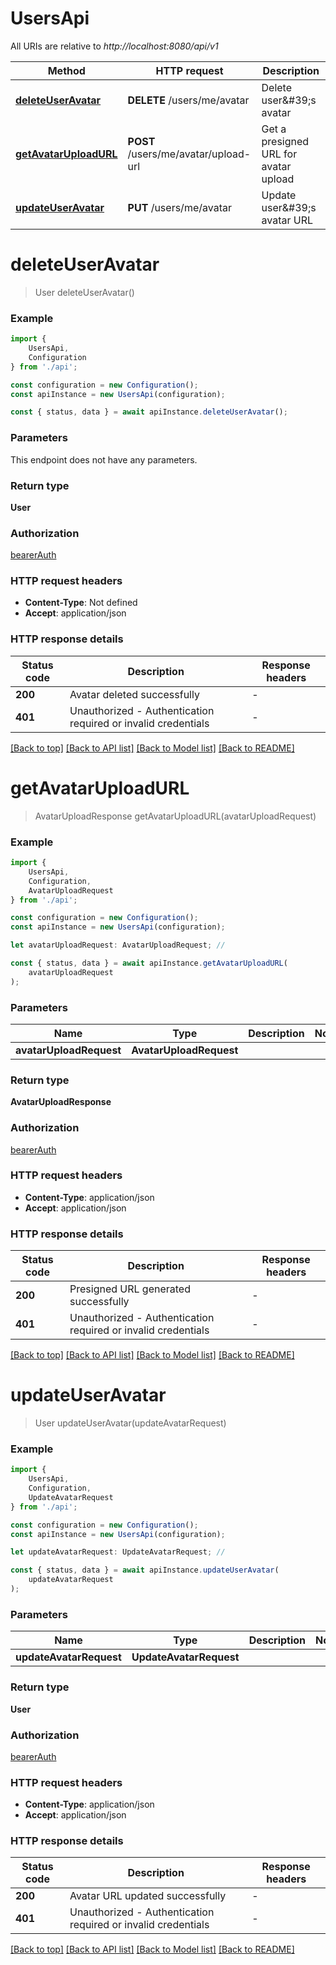 # UsersApi

All URIs are relative to *http://localhost:8080/api/v1*

|Method | HTTP request | Description|
|------------- | ------------- | -------------|
|[**deleteUserAvatar**](#deleteuseravatar) | **DELETE** /users/me/avatar | Delete user\&#39;s avatar|
|[**getAvatarUploadURL**](#getavataruploadurl) | **POST** /users/me/avatar/upload-url | Get a presigned URL for avatar upload|
|[**updateUserAvatar**](#updateuseravatar) | **PUT** /users/me/avatar | Update user\&#39;s avatar URL|

# **deleteUserAvatar**
> User deleteUserAvatar()


### Example

```typescript
import {
    UsersApi,
    Configuration
} from './api';

const configuration = new Configuration();
const apiInstance = new UsersApi(configuration);

const { status, data } = await apiInstance.deleteUserAvatar();
```

### Parameters
This endpoint does not have any parameters.


### Return type

**User**

### Authorization

[bearerAuth](../README.md#bearerAuth)

### HTTP request headers

 - **Content-Type**: Not defined
 - **Accept**: application/json


### HTTP response details
| Status code | Description | Response headers |
|-------------|-------------|------------------|
|**200** | Avatar deleted successfully |  -  |
|**401** | Unauthorized - Authentication required or invalid credentials |  -  |

[[Back to top]](#) [[Back to API list]](../README.md#documentation-for-api-endpoints) [[Back to Model list]](../README.md#documentation-for-models) [[Back to README]](../README.md)

# **getAvatarUploadURL**
> AvatarUploadResponse getAvatarUploadURL(avatarUploadRequest)


### Example

```typescript
import {
    UsersApi,
    Configuration,
    AvatarUploadRequest
} from './api';

const configuration = new Configuration();
const apiInstance = new UsersApi(configuration);

let avatarUploadRequest: AvatarUploadRequest; //

const { status, data } = await apiInstance.getAvatarUploadURL(
    avatarUploadRequest
);
```

### Parameters

|Name | Type | Description  | Notes|
|------------- | ------------- | ------------- | -------------|
| **avatarUploadRequest** | **AvatarUploadRequest**|  | |


### Return type

**AvatarUploadResponse**

### Authorization

[bearerAuth](../README.md#bearerAuth)

### HTTP request headers

 - **Content-Type**: application/json
 - **Accept**: application/json


### HTTP response details
| Status code | Description | Response headers |
|-------------|-------------|------------------|
|**200** | Presigned URL generated successfully |  -  |
|**401** | Unauthorized - Authentication required or invalid credentials |  -  |

[[Back to top]](#) [[Back to API list]](../README.md#documentation-for-api-endpoints) [[Back to Model list]](../README.md#documentation-for-models) [[Back to README]](../README.md)

# **updateUserAvatar**
> User updateUserAvatar(updateAvatarRequest)


### Example

```typescript
import {
    UsersApi,
    Configuration,
    UpdateAvatarRequest
} from './api';

const configuration = new Configuration();
const apiInstance = new UsersApi(configuration);

let updateAvatarRequest: UpdateAvatarRequest; //

const { status, data } = await apiInstance.updateUserAvatar(
    updateAvatarRequest
);
```

### Parameters

|Name | Type | Description  | Notes|
|------------- | ------------- | ------------- | -------------|
| **updateAvatarRequest** | **UpdateAvatarRequest**|  | |


### Return type

**User**

### Authorization

[bearerAuth](../README.md#bearerAuth)

### HTTP request headers

 - **Content-Type**: application/json
 - **Accept**: application/json


### HTTP response details
| Status code | Description | Response headers |
|-------------|-------------|------------------|
|**200** | Avatar URL updated successfully |  -  |
|**401** | Unauthorized - Authentication required or invalid credentials |  -  |

[[Back to top]](#) [[Back to API list]](../README.md#documentation-for-api-endpoints) [[Back to Model list]](../README.md#documentation-for-models) [[Back to README]](../README.md)

